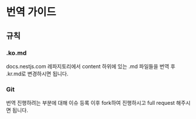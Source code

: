 # 번역 가이드

## 규칙
### .ko.md
   docs.nestjs.com 레파지토리에서 content 하위에 있는 .md 파일들을 번역 후 .kr.md로 변경하시면 됩니다.
  
### Git
  번역 진행하려는 부분에 대해 이슈 등록 이후 fork하여 진행하시고 full request 해주시면 됩니다.
